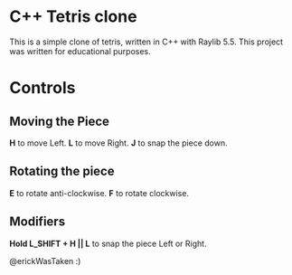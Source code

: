 # C++ Tetris clone
This is a simple clone of tetris, written in C++ with Raylib 5.5.
This project was written for educational purposes.

# Controls
## Moving the Piece
**H** to move Left.
**L** to move Right.
**J** to snap the piece down.

## Rotating the piece
**E** to rotate anti-clockwise.
**F** to rotate clockwise.

## Modifiers
**Hold L_SHIFT + H || L** to snap the piece Left or Right.

@erickWasTaken :)
